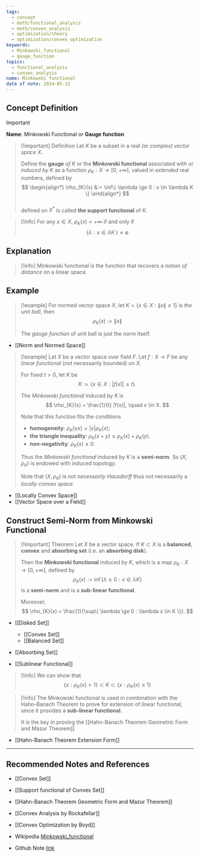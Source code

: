 ```yaml
---
tags:
  - concept
  - math/functional_analysis
  - math/convex_analysis
  - optimization/theory
  - optimization/convex_optimization
keywords:
  - Minkowski_functional
  - gauge_function
topics:
  - functional_analysis
  - convex_analysis
name: Minkowski functional
date of note: 2024-05-15
---
```


## Concept Definition

>[!important]
>**Name**:   Minkowski Functional or **Gauge function**

>[!important] Definition
>Let $K$ be a subset in a *real (or complex)  vector space* $X$. 
>
>Define the **gauge** *of* $K$ or the **Minkowski functional** associated with or *induced by* $K$ as a function $\rho_{K}: X \to [0, +\infty]$, valued in *extended* real numbers, defined by
>$$
> \begin{align*}
> \rho_{K}(x) &:= \inf\{ \lambda \ge 0 : x \in \lambda K  \}
> \end{align*}
>$$  
>defined on $X^{*}$ is called **the support functional** of $K$. 

>[!info]
>For any $x \in X$, $\rho_{K}(x) < + \infty$ if and only if 
>$$
>\{ \lambda: x\in \lambda K \; \} \neq \emptyset
>$$

## Explanation

>[!info]
>Minkowski functional is the function that recovers a *notion of distance* on a linear space.


## Example

>[!example]
>For normed vector space $X$,  let $K = \{x \in X: \lVert x \rVert \le 1  \}$ is *the unit ball*, then 
>$$
>\rho_{K}(x) := \lVert x \rVert 
>$$
>
>The *gauge function* of unit ball is just the *norm* itself.

- [[Norm and Normed Space]]

>[!example]
>Let $X$ be a vector space over field $F$. Let $f: X \to F$ be any *linear functional* (not necessarily bounded) on $X$.
>
>For fixed $t>0$, let $K$ be
>$$
>K := \{ x\in X: |f(x)| \le t \}.
>$$
>
>The *Minkowski functional* induced by $K$ is 
>$$
>\rho_{K}(x) = \frac{1}{t} |f(x)|, \quad x \in X.
>$$
>
>Note that this function fits the conditions 
>- **homogeneity**: $\rho_{K}(\gamma x) = |\gamma| \rho_{K}(x)$;
>- **the triangle inequality**: $\rho_K(x + y)\le \rho_{K}(x)+ \rho_{K}(y)$.
>- **non-negativity**: $\rho_{K}(x) \ge 0$.
>  
>Thus the *Minkowski functional* induced by $K$ is a **semi-norm**. So $(X, \rho_{K})$ is endowed with induced topology. 
>
>Note that $(X, \rho_{K})$  is not *necessarily Hausdorff* thus not necessarily a *locally convex space*.


- [[Locally Convex Space]]
- [[Vector Space over a Field]]

## Construct Semi-Norm from Minkowski Functional

>[!important] Theorem
>Let $X$ be a vector space.  If $K \subset X$ is a **balanced**, **convex** and **absorbing set** (i.e. an **absorbing disk**). 
>
>Then the **Minkowski functional** induced by $K$, which is a map $\rho_{K}: X \to [0, +\infty]$, defined by
>$$
>\rho_{K}(x) := \inf\{ \lambda \ge 0 : x \in \lambda K  \}
>$$
>is a **semi-norm** and is a **sub-linear functional**.
>
>Moreover, 
>$$
>\rho_{K}(x) = \frac{1}{\sup\{ \lambda \ge 0 : \lambda x \in K \}}.
>$$

- [[Disked Set]]
	- [[Convex Set]]
	- [[Balanced Set]]
- [[Absorbing Set]]

- [[Sublinear Functional]]

>[!info]
>We can show that 
>$$
>\{ x: \rho_{K}(x) < 1 \} \subset K \subset \{ x: \rho_{K}(x) \le 1 \}
>$$

>[!info]
>The Minkowski functional is used in combination with the Hahn-Banach Theorem to prove for extension of linear functional, since it provides a **sub-linear functional.**
>
>It is the key in proving the [[Hahn-Banach Theorem Geometric Form and Mazur Theorem]]

- [[Hahn-Banach Theorem Extension Form]]


-----------
##  Recommended Notes and References

- [[Convex Set]]
- [[Support functional of Convex Set]]
- [[Hahn-Banach Theorem Geometric Form and Mazur Theorem]]

- [[Convex Analysis by Rockafellar]]
- [[Convex Optimization by Boyd]]

- Wikipedia [Minkowski_functional](https://en.wikipedia.org/wiki/Minkowski_functional)

- Github Note [link](https://github.com/TianpeiLuke/SelfStudyNotes/tree/master/self-study/probability_and_measure_theory)